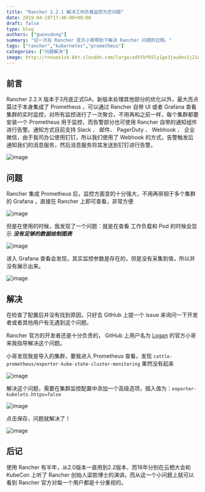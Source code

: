 ```yaml
---
title: "Rancher 2.2.1 解决工作负载监控为空问题"
date: 2019-04-18T17:46:08+08:00
draft: false
type: blog
authors: ["guoxudong"]
summary: "记一次在 Rancher 官方小哥帮助下解决 Rancher 问题的过程。"
tags: ["rancher","kubernetes","prometheus"]
categories: ["问题解决"]
image: http://rnxuex1zk.bkt.clouddn.com/large/ad5fbf65ly1ge3jaudev1j21qx15owo8.jpg
---
```

## 前言

Rancher 2.2.X 版本于3月底正式GA，新版本处理其他部分的优化以外，最大亮点莫过于本身集成了 Prometheus ，可以通过 Rancher 自带 UI 或者 Grafana 查看集群的实时监控，对所有监控进行了一次聚合，不用再和之前一样，每个集群都要安装一个 Prometheus 用于监控，而告警部分也可使用 Rancher 自带的通知组件进行告警。通知方式目前支持 Slack 、 邮件、 PagerDuty 、 Webhook 、 企业微信，由于我司办公使用钉钉，所以我们使用了 Webhook 的方式，告警触发后通知我们的消息服务，然后消息服务将其发送到钉钉进行告警。

![image](http://tva2.sinaimg.cn/large/ad5fbf65gy1g26xsh6omvj20rk0ilta6.jpg)

## 问题

Rancher 集成 Prometheus 后，监控方面变的十分强大，不用再徘徊于多个集群的 Grafana ，直接在 Rancher 上即可查看，非常方便

![image](http://tva2.sinaimg.cn/large/ad5fbf65gy1g26xuv2frnj212b0onn1h.jpg)

但是在使用的时候，我发现了一个问题：就是在查看 工作负载和 Pod 的时候会显示 ***没有足够的数据绘制图表***

![image](http://tva2.sinaimg.cn/large/ad5fbf65gy1g26xzvi2cpj20po057q31.jpg)

进入 Grafana 查看会发现，其实监控参数是存在的，但是没有采集到值，所以并没有展示出来。

![image](http://tva2.sinaimg.cn/large/ad5fbf65gy1g26y4j4s3yj21f50m9wqj.jpg)

## 解决

在检查了配置后并没有找到原因，只好去 GitHub 上提一个 issue 来询问一下开发者或者其他用户有无遇到这个问题。

Rancher 官方的开发者还是十分负责的， GitHub 上用户名为 [Logan](https://github.com/loganhz) 的官方小哥来我指导解决这个问题。

小哥发现我是导入的集群，要我进入 Prometheus 查看，发现 ```cattle-prometheus/exporter-kube-state-cluster-monitoring``` 果然没有起来

![image](http://tva2.sinaimg.cn/large/ad5fbf65gy1g26yb1p4eoj21db0am782.jpg)

解决这个问题，需要在集群监控配置中添加一个高级选项，插入值为：`exporter-kubelets.https=false`

![image](http://tva2.sinaimg.cn/large/ad5fbf65gy1g26ycq6amfj221q0uggp8.jpg)

点击保存，问题就解决了！

![image](http://tva2.sinaimg.cn/large/ad5fbf65gy1g26yheqwp7j213e0g3di5.jpg)

## 后记

使用 Rancher 有半年，从2.0版本一直用到2.2版本，而18年分别在云栖大会和 KubeCon 上听了 Rancher 创始人梁胜博士的演讲。而从这一个小问题上就可以看到 Rancher 官方对每一个用户都是十分重视的。
